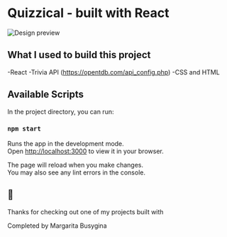 # Quizzical - built with React

![Design preview](./public/quizzical-screen.PNG)

## What I used to build this project

-React
-Trivia API (https://opentdb.com/api_config.php)
-CSS and HTML

## Available Scripts

In the project directory, you can run:

### `npm start`

Runs the app in the development mode.\
Open [http://localhost:3000](http://localhost:3000) to view it in your browser.

The page will reload when you make changes.\
You may also see any lint errors in the console.

##  👋

Thanks for checking out one of my projects built with

Completed by Margarita Busygina
